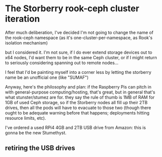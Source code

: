 # The Storberry rook-ceph cluster iteration

After much deliberation, I've decided I'm not going to change the name of the rook-ceph namespace (as it's one-cluster-per-namespace, as Rook's isolation mechanism)

but I considered it. I'm not sure, if I do ever extend storage devices out to x64 nodes, I'd want them to be in the same Ceph cluster, or if I might return to seriously considering spanning out to remote nodes...

I feel that I'd be painting myself into a corner less by letting the storberry name be an unofficial one (like "SUMAF")

Anyway, here's the philosophy and plan: if the Raspberry Pis can pitch in with general-purpose computing/hosting, that's great, but in general that's what stunster/stumez are for. they say the rule of thumb is 1MB of RAM for 1GB of used Ceph storage, so if the Storberry nodes all fill up their 2TB drives, then all the pods will have to evacuate to those two (though there ought to be adequate warning before that happens; deployments hitting resource limits, etc).

I've ordered a used RPi4 4GB and 2TB USB drive from Amazon: this is gonna be the new Stumethyst.

## retiring the USB drives
